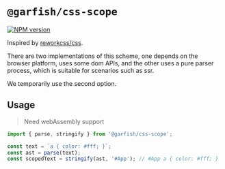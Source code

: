# `@garfish/css-scope`

[![NPM version](https://img.shields.io/npm/v/@garfish/es-module.svg?style=flat-square)](https://www.npmjs.com/package/@garfish/es-module)

Inspired by [reworkcss/css](https://github.com/reworkcss/css).

There are two implementations of this scheme, one depends on the browser platform, uses some dom APIs, and the other uses a pure parser process, which is suitable for scenarios such as ssr.

We temporarily use the second option.

## Usage

> Need webAssembly support

```js
import { parse, stringify } from '@garfish/css-scope';

const text = `a { color: #fff; }`;
const ast = parse(text);
const scopedText = stringify(ast, '#App'); // #App a { color: #fff; }
```
